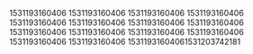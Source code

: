 1531193160406
1531193160406
1531193160406
1531193160406
1531193160406
1531193160406
1531193160406
1531193160406
1531193160406
1531193160406
1531193160406
1531193160406
1531193160406
1531193160406
15311931604061531203742181